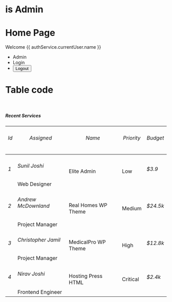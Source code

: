 # is Admin

<h1>Home Page</h1>
<p *ngIf="authService.isLoggedIn()">
  Welcome {{ authService.currentUser.name }}
</p>
<ul>
  <li *ngIf="authService.isLoggedIn()">
    <a routerLink="/admin">Admin</a>
  </li>
  <!-- # - does not show - Admin link at all - when decoded - jwt - 'admin' property is set to - 'false'   -->
  <!-- <li *ngIf="authService.isLoggedIn() && authService.currentUser.admin">
    <a routerLink="/admin">Admin</a>
  </li> -->
  <li *ngIf="!authService.isLoggedIn()"><a routerLink="/login">Login</a></li>
  <li *ngIf="authService.isLoggedIn()">
    <button class="btn btn-primary" (click)="authService.logout()">
      Logout
    </button>
  </li>
</ul>

# Table code

<div style="margin-top: 7%; overflow-x: hidden">
  <div class="row">
    <div class="col-lg-8 d-flex align-items-stretch">
      <div class="card w-100">
        <div class="card-body p-4">
          <h5 class="card-title fw-semibold mb-4">Recent Services</h5>
          <div class="table-responsive">
            <table class="table text-nowrap mb-0 align-middle">
              <thead class="text-dark fs-4">
                <tr>
                  <th class="border-bottom-0">
                    <h6 class="fw-semibold mb-0">Id</h6>
                  </th>
                  <th class="border-bottom-0">
                    <h6 class="fw-semibold mb-0">Assigned</h6>
                  </th>
                  <th class="border-bottom-0">
                    <h6 class="fw-semibold mb-0">Name</h6>
                  </th>
                  <th class="border-bottom-0">
                    <h6 class="fw-semibold mb-0">Priority</h6>
                  </th>
                  <th class="border-bottom-0">
                    <h6 class="fw-semibold mb-0">Budget</h6>
                  </th>
                </tr>
              </thead>
              <tbody>
                <tr>
                  <td class="border-bottom-0">
                    <h6 class="fw-semibold mb-0">1</h6>
                  </td>
                  <td class="border-bottom-0">
                    <h6 class="fw-semibold mb-1">Sunil Joshi</h6>
                    <span class="fw-normal">Web Designer</span>
                  </td>
                  <td class="border-bottom-0">
                    <p class="mb-0 fw-normal">Elite Admin</p>
                  </td>
                  <td class="border-bottom-0">
                    <div class="d-flex align-items-center gap-2">
                      <span class="badge bg-primary rounded-3 fw-semibold"
                        >Low</span
                      >
                    </div>
                  </td>
                  <td class="border-bottom-0">
                    <h6 class="fw-semibold mb-0 fs-4">$3.9</h6>
                  </td>
                </tr>
                <tr>
                  <td class="border-bottom-0">
                    <h6 class="fw-semibold mb-0">2</h6>
                  </td>
                  <td class="border-bottom-0">
                    <h6 class="fw-semibold mb-1">Andrew McDownland</h6>
                    <span class="fw-normal">Project Manager</span>
                  </td>
                  <td class="border-bottom-0">
                    <p class="mb-0 fw-normal">Real Homes WP Theme</p>
                  </td>
                  <td class="border-bottom-0">
                    <div class="d-flex align-items-center gap-2">
                      <span class="badge bg-secondary rounded-3 fw-semibold"
                        >Medium</span
                      >
                    </div>
                  </td>
                  <td class="border-bottom-0">
                    <h6 class="fw-semibold mb-0 fs-4">$24.5k</h6>
                  </td>
                </tr>
                <tr>
                  <td class="border-bottom-0">
                    <h6 class="fw-semibold mb-0">3</h6>
                  </td>
                  <td class="border-bottom-0">
                    <h6 class="fw-semibold mb-1">Christopher Jamil</h6>
                    <span class="fw-normal">Project Manager</span>
                  </td>
                  <td class="border-bottom-0">
                    <p class="mb-0 fw-normal">MedicalPro WP Theme</p>
                  </td>
                  <td class="border-bottom-0">
                    <div class="d-flex align-items-center gap-2">
                      <span class="badge bg-danger rounded-3 fw-semibold"
                        >High</span
                      >
                    </div>
                  </td>
                  <td class="border-bottom-0">
                    <h6 class="fw-semibold mb-0 fs-4">$12.8k</h6>
                  </td>
                </tr>
                <tr>
                  <td class="border-bottom-0">
                    <h6 class="fw-semibold mb-0">4</h6>
                  </td>
                  <td class="border-bottom-0">
                    <h6 class="fw-semibold mb-1">Nirav Joshi</h6>
                    <span class="fw-normal">Frontend Engineer</span>
                  </td>
                  <td class="border-bottom-0">
                    <p class="mb-0 fw-normal">Hosting Press HTML</p>
                  </td>
                  <td class="border-bottom-0">
                    <div class="d-flex align-items-center gap-2">
                      <span class="badge bg-success rounded-3 fw-semibold"
                        >Critical</span
                      >
                    </div>
                  </td>
                  <td class="border-bottom-0">
                    <h6 class="fw-semibold mb-0 fs-4">$2.4k</h6>
                  </td>
                </tr>
              </tbody>
            </table>
          </div>
        </div>
      </div>
    </div>
  </div>
</div>
